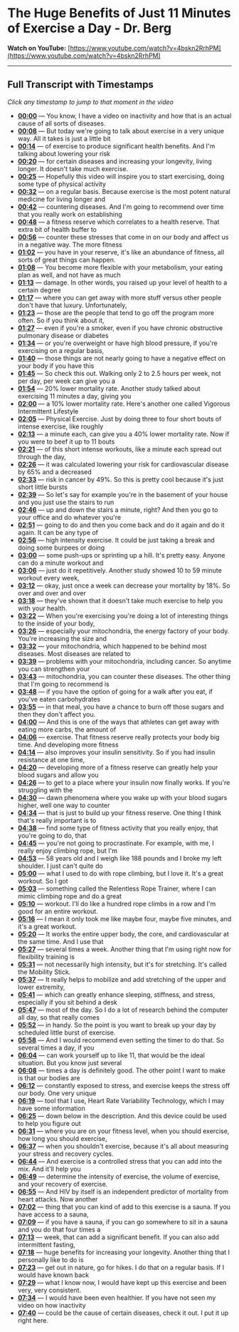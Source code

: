# The Huge Benefits of Just 11 Minutes of Exercise a Day - Dr. Berg

**Watch on YouTube:** [https://www.youtube.com/watch?v=4bskn2RrhPM](https://www.youtube.com/watch?v=4bskn2RrhPM)

---

## Full Transcript with Timestamps

*Click any timestamp to jump to that moment in the video*

- **[00:00](https://www.youtube.com/watch?v=4bskn2RrhPM&t=0s)** — You know, I have a video on inactivity and how that is an actual cause of all sorts of diseases.
- **[00:08](https://www.youtube.com/watch?v=4bskn2RrhPM&t=8s)** — But today we're going to talk about exercise in a very unique way. All it takes is just a little bit
- **[00:14](https://www.youtube.com/watch?v=4bskn2RrhPM&t=14s)** — of exercise to produce significant health benefits. And I'm talking about lowering your risk
- **[00:20](https://www.youtube.com/watch?v=4bskn2RrhPM&t=20s)** — for certain diseases and increasing your longevity, living longer. It doesn't take much exercise.
- **[00:25](https://www.youtube.com/watch?v=4bskn2RrhPM&t=25s)** — Hopefully this video will inspire you to start exercising, doing some type of physical activity
- **[00:32](https://www.youtube.com/watch?v=4bskn2RrhPM&t=32s)** — on a regular basis. Because exercise is the most potent natural medicine for living longer and
- **[00:42](https://www.youtube.com/watch?v=4bskn2RrhPM&t=42s)** — countering diseases. And I'm going to recommend over time that you really work on establishing
- **[00:48](https://www.youtube.com/watch?v=4bskn2RrhPM&t=48s)** — a fitness reserve which correlates to a health reserve. That extra bit of health buffer to
- **[00:56](https://www.youtube.com/watch?v=4bskn2RrhPM&t=56s)** — counter these stresses that come in on our body and affect us in a negative way. The more fitness
- **[01:02](https://www.youtube.com/watch?v=4bskn2RrhPM&t=62s)** — you have in your reserve, it's like an abundance of fitness, all sorts of great things can happen.
- **[01:08](https://www.youtube.com/watch?v=4bskn2RrhPM&t=68s)** — You become more flexible with your metabolism, your eating plan as well, and not have as much
- **[01:13](https://www.youtube.com/watch?v=4bskn2RrhPM&t=73s)** — damage. In other words, you raised up your level of health to a certain degree
- **[01:17](https://www.youtube.com/watch?v=4bskn2RrhPM&t=77s)** — where you can get away with more stuff versus other people don't have that luxury. Unfortunately,
- **[01:23](https://www.youtube.com/watch?v=4bskn2RrhPM&t=83s)** — those are the people that tend to go off the program more often. So if you think about it,
- **[01:27](https://www.youtube.com/watch?v=4bskn2RrhPM&t=87s)** — even if you're a smoker, even if you have chronic obstructive pulmonary disease or diabetes
- **[01:34](https://www.youtube.com/watch?v=4bskn2RrhPM&t=94s)** — or you're overweight or have high blood pressure, if you're exercising on a regular basis,
- **[01:40](https://www.youtube.com/watch?v=4bskn2RrhPM&t=100s)** — those things are not nearly going to have a negative effect on your body if you have this
- **[01:45](https://www.youtube.com/watch?v=4bskn2RrhPM&t=105s)** — So check this out. Walking only 2 to 2.5 hours per week, not per day, per week can give you a
- **[01:54](https://www.youtube.com/watch?v=4bskn2RrhPM&t=114s)** — 20% lower mortality rate. Another study talked about exercising 11 minutes a day, giving you
- **[02:00](https://www.youtube.com/watch?v=4bskn2RrhPM&t=120s)** — a 10% lower mortality rate. Here's another one called Vigorous Intermittent Lifestyle
- **[02:05](https://www.youtube.com/watch?v=4bskn2RrhPM&t=125s)** — Physical Exercise. Just by doing three to four short bouts of intense exercise, like roughly
- **[02:13](https://www.youtube.com/watch?v=4bskn2RrhPM&t=133s)** — a minute each, can give you a 40% lower mortality rate. Now if you were to beef it up to 11 bouts
- **[02:21](https://www.youtube.com/watch?v=4bskn2RrhPM&t=141s)** — of this short intense workouts, like a minute each spread out through the day,
- **[02:26](https://www.youtube.com/watch?v=4bskn2RrhPM&t=146s)** — it was calculated lowering your risk for cardiovascular disease by 65% and a decreased
- **[02:33](https://www.youtube.com/watch?v=4bskn2RrhPM&t=153s)** — risk in cancer by 49%. So this is pretty cool because it's just short little bursts
- **[02:39](https://www.youtube.com/watch?v=4bskn2RrhPM&t=159s)** — So let's say for example you're in the basement of your house and you just use the stairs to run
- **[02:46](https://www.youtube.com/watch?v=4bskn2RrhPM&t=166s)** — up and down the stairs a minute, right? And then you go to your office and do whatever you're
- **[02:51](https://www.youtube.com/watch?v=4bskn2RrhPM&t=171s)** — going to do and then you come back and do it again and do it again. It can be any type of
- **[02:56](https://www.youtube.com/watch?v=4bskn2RrhPM&t=176s)** — high intensity exercise. It could be just taking a break and doing some burpees or doing
- **[03:00](https://www.youtube.com/watch?v=4bskn2RrhPM&t=180s)** — some push-ups or sprinting up a hill. It's pretty easy. Anyone can do a minute workout and
- **[03:06](https://www.youtube.com/watch?v=4bskn2RrhPM&t=186s)** — just do it repetitively. Another study showed 10 to 59 minute workout every week,
- **[03:12](https://www.youtube.com/watch?v=4bskn2RrhPM&t=192s)** — okay, just once a week can decrease your mortality by 18%. So over and over and over
- **[03:18](https://www.youtube.com/watch?v=4bskn2RrhPM&t=198s)** — they've shown that it doesn't take much exercise to help you with your health.
- **[03:22](https://www.youtube.com/watch?v=4bskn2RrhPM&t=202s)** — When you're exercising you're doing a lot of interesting things to the inside of your body,
- **[03:26](https://www.youtube.com/watch?v=4bskn2RrhPM&t=206s)** — especially your mitochondria, the energy factory of your body. You're increasing the size and
- **[03:32](https://www.youtube.com/watch?v=4bskn2RrhPM&t=212s)** — your mitochondria, which happened to be behind most diseases. Most diseases are related to
- **[03:39](https://www.youtube.com/watch?v=4bskn2RrhPM&t=219s)** — problems with your mitochondria, including cancer. So anytime you can strengthen your
- **[03:43](https://www.youtube.com/watch?v=4bskn2RrhPM&t=223s)** — mitochondria, you can counter these diseases. The other thing that I'm going to recommend is
- **[03:48](https://www.youtube.com/watch?v=4bskn2RrhPM&t=228s)** — if you have the option of going for a walk after you eat, if you've eaten carbohydrates
- **[03:55](https://www.youtube.com/watch?v=4bskn2RrhPM&t=235s)** — in that meal, you have a chance to burn off those sugars and then they don't affect you.
- **[04:00](https://www.youtube.com/watch?v=4bskn2RrhPM&t=240s)** — And this is one of the ways that athletes can get away with eating more carbs, the amount of
- **[04:06](https://www.youtube.com/watch?v=4bskn2RrhPM&t=246s)** — exercise. That fitness reserve really protects your body big time. And developing more fitness
- **[04:14](https://www.youtube.com/watch?v=4bskn2RrhPM&t=254s)** — also improves your insulin sensitivity. So if you had insulin resistance at one time,
- **[04:20](https://www.youtube.com/watch?v=4bskn2RrhPM&t=260s)** — developing more of a fitness reserve can greatly help your blood sugars and allow you
- **[04:26](https://www.youtube.com/watch?v=4bskn2RrhPM&t=266s)** — to get to a place where your insulin now finally works. If you're struggling with the
- **[04:30](https://www.youtube.com/watch?v=4bskn2RrhPM&t=270s)** — dawn phenomena where you wake up with your blood sugars higher, well one way to counter
- **[04:34](https://www.youtube.com/watch?v=4bskn2RrhPM&t=274s)** — that is just to build up your fitness reserve. One thing I think that's really important is to
- **[04:38](https://www.youtube.com/watch?v=4bskn2RrhPM&t=278s)** — find some type of fitness activity that you really enjoy, that you're going to do, that
- **[04:45](https://www.youtube.com/watch?v=4bskn2RrhPM&t=285s)** — you're not going to procrastinate. For example, with me, I really enjoy climbing rope, but I'm
- **[04:53](https://www.youtube.com/watch?v=4bskn2RrhPM&t=293s)** — 58 years old and I weigh like 188 pounds and I broke my left shoulder. I just can't quite do
- **[05:00](https://www.youtube.com/watch?v=4bskn2RrhPM&t=300s)** — what I used to do with rope climbing, but I love it. It's a great workout. So I got
- **[05:03](https://www.youtube.com/watch?v=4bskn2RrhPM&t=303s)** — something called the Relentless Rope Trainer, where I can mimic climbing rope and do a great
- **[05:10](https://www.youtube.com/watch?v=4bskn2RrhPM&t=310s)** — workout. I'll do like a hundred rope climbs in a row and I'm good for an entire workout.
- **[05:16](https://www.youtube.com/watch?v=4bskn2RrhPM&t=316s)** — I mean it only took me like maybe four, maybe five minutes, and it's a great workout.
- **[05:20](https://www.youtube.com/watch?v=4bskn2RrhPM&t=320s)** — It works the entire upper body, the core, and cardiovascular at the same time. And I use that
- **[05:27](https://www.youtube.com/watch?v=4bskn2RrhPM&t=327s)** — several times a week. Another thing that I'm using right now for flexibility training is
- **[05:31](https://www.youtube.com/watch?v=4bskn2RrhPM&t=331s)** — not necessarily high intensity, but it's for stretching. It's called the Mobility Stick.
- **[05:37](https://www.youtube.com/watch?v=4bskn2RrhPM&t=337s)** — It really helps to mobilize and add stretching of the upper and lower extremity,
- **[05:41](https://www.youtube.com/watch?v=4bskn2RrhPM&t=341s)** — which can greatly enhance sleeping, stiffness, and stress, especially if you sit behind a desk
- **[05:47](https://www.youtube.com/watch?v=4bskn2RrhPM&t=347s)** — most of the day. So I do a lot of research behind the computer all day, so that really comes
- **[05:52](https://www.youtube.com/watch?v=4bskn2RrhPM&t=352s)** — in handy. So the point is you want to break up your day by scheduled little burst of exercise.
- **[05:58](https://www.youtube.com/watch?v=4bskn2RrhPM&t=358s)** — And I would recommend even setting the timer to do that. So several times a day, if you
- **[06:04](https://www.youtube.com/watch?v=4bskn2RrhPM&t=364s)** — can work yourself up to like 11, that would be the ideal situation. But you know just several
- **[06:08](https://www.youtube.com/watch?v=4bskn2RrhPM&t=368s)** — times a day is definitely good. The other point I want to make is that our bodies are
- **[06:12](https://www.youtube.com/watch?v=4bskn2RrhPM&t=372s)** — constantly exposed to stress, and exercise keeps the stress off our body. One very unique
- **[06:19](https://www.youtube.com/watch?v=4bskn2RrhPM&t=379s)** — tool that I use, Heart Rate Variability Technology, which I may have some information
- **[06:25](https://www.youtube.com/watch?v=4bskn2RrhPM&t=385s)** — down below in the description. And this device could be used to help you figure out
- **[06:31](https://www.youtube.com/watch?v=4bskn2RrhPM&t=391s)** — where you are on your fitness level, when you should exercise, how long you should exercise,
- **[06:37](https://www.youtube.com/watch?v=4bskn2RrhPM&t=397s)** — when you shouldn't exercise, because it's all about measuring your stress and recovery cycles.
- **[06:44](https://www.youtube.com/watch?v=4bskn2RrhPM&t=404s)** — And exercise is a controlled stress that you can add into the mix. And it'll help you
- **[06:49](https://www.youtube.com/watch?v=4bskn2RrhPM&t=409s)** — determine the intensity of exercise, the volume of exercise, and your recovery of exercise.
- **[06:55](https://www.youtube.com/watch?v=4bskn2RrhPM&t=415s)** — And HIV by itself is an independent predictor of mortality from heart attacks. Now another
- **[07:02](https://www.youtube.com/watch?v=4bskn2RrhPM&t=422s)** — thing that you can kind of add to this exercise is a sauna. If you have access to a sauna,
- **[07:09](https://www.youtube.com/watch?v=4bskn2RrhPM&t=429s)** — if you have a sauna, if you can go somewhere to sit in a sauna and you do that four times a
- **[07:13](https://www.youtube.com/watch?v=4bskn2RrhPM&t=433s)** — week, that can add a significant benefit. If you can also add intermittent fasting,
- **[07:18](https://www.youtube.com/watch?v=4bskn2RrhPM&t=438s)** — huge benefits for increasing your longevity. Another thing that I personally like to do is
- **[07:23](https://www.youtube.com/watch?v=4bskn2RrhPM&t=443s)** — get out in nature, go for hikes. I do that on a regular basis. If I would have known back
- **[07:29](https://www.youtube.com/watch?v=4bskn2RrhPM&t=449s)** — what I know now, I would have kept up this exercise and been very, very consistent.
- **[07:34](https://www.youtube.com/watch?v=4bskn2RrhPM&t=454s)** — I would have been even healthier. If you have not seen my video on how inactivity
- **[07:40](https://www.youtube.com/watch?v=4bskn2RrhPM&t=460s)** — could be the cause of certain diseases, check it out. I put it up right here.
